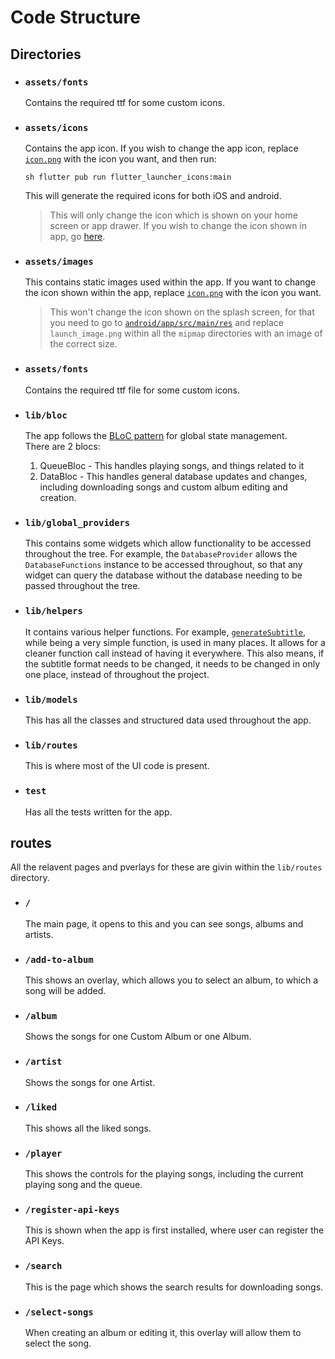 # Code Structure

## Directories

- ### `assets/fonts`

  Contains the required ttf for some custom icons.

- ### `assets/icons`

  Contains the app icon. If you wish to change the app icon, replace
  [`icon.png`](../assets/icons/icon.png) with the icon you want, and
  then run:

  `sh flutter pub run flutter_launcher_icons:main `

  This will generate the required icons for both iOS and android.

  > This will only change the icon which is shown on your home screen or
  > app drawer. If you wish to change the icon shown in app, go
  > [here](#assetsimages).

- ### `assets/images`

  This contains static images used within the app. If you want to change
  the icon shown within the app, replace
  [`icon.png`](../assets/images/icon.png) with the icon you want.

  > This won't change the icon shown on the splash screen, for that you
  > need to go to
  > [`android/app/src/main/res`](../android/app/src/main/res) and
  > replace `launch_image.png` within all the `mipmap` directories with
  > an image of the correct size.

- ### `assets/fonts`

  Contains the required ttf file for some custom icons.

- ### `lib/bloc`

  The app follows the [BLoC pattern](https://bloclibrary.dev/#/) for
  global state management. <br> There are 2 blocs:

  1. QueueBloc - This handles playing songs, and things related to it
  2. DataBloc - This handles general database updates and changes,
     including downloading songs and custom album editing and creation.

- ### `lib/global_providers`

  This contains some widgets which allow functionality to be accessed
  throughout the tree. For example, the `DatabaseProvider` allows the
  `DatabaseFunctions` instance to be accessed throughout, so that any
  widget can query the database without the database needing to be
  passed throughout the tree.

- ### `lib/helpers`

  It contains various helper functions. For example,
  [`generateSubtitle`](../lib/helpers/generateSubtitle.dart), while
  being a very simple function, is used in many places. It allows for a
  cleaner function call instead of having it everywhere. This also
  means, if the subtitle format needs to be changed, it needs to be
  changed in only one place, instead of throughout the project.

- ### `lib/models`

  This has all the classes and structured data used throughout the app.

- ### `lib/routes`

  This is where most of the UI code is present.

- ### `test`

  Has all the tests written for the app.

## routes

All the relavent pages and pverlays for these are givin within the
`lib/routes` directory.

- ### `/`

  The main page, it opens to this and you can see songs, albums and
  artists.

- ### `/add-to-album`

  This shows an overlay, which allows you to select an album, to which a
  song will be added.

- ### `/album`

  Shows the songs for one Custom Album or one Album.

- ### `/artist`

  Shows the songs for one Artist.

- ### `/liked`

  This shows all the liked songs.

- ### `/player`

  This shows the controls for the playing songs, including the current
  playing song and the queue.

- ### `/register-api-keys`

  This is shown when the app is first installed, where user can register
  the API Keys.

- ### `/search`

  This is the page which shows the search results for downloading songs.

- ### `/select-songs`

  When creating an album or editing it, this overlay will allow them to
  select the song.
